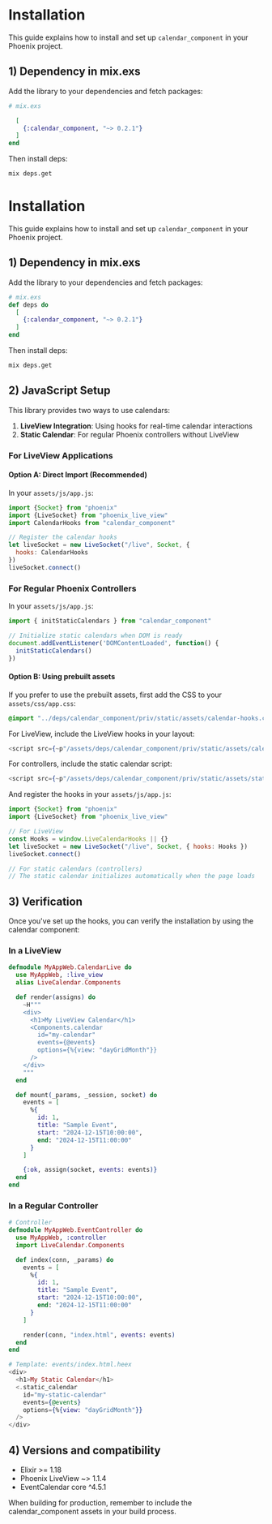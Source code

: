 # Installation

This guide explains how to install and set up `calendar_component` in your Phoenix project.

## 1) Dependency in mix.exs

Add the library to your dependencies and fetch packages:

```elixir
# mix.exs

  [
    {:calendar_component, "~> 0.2.1"}
  ]
end
```

Then install deps:

```bash
mix deps.get
```

# Installation

This guide explains how to install and set up `calendar_component` in your Phoenix project.

## 1) Dependency in mix.exs

Add the library to your dependencies and fetch packages:

```elixir
# mix.exs
def deps do
  [
    {:calendar_component, "~> 0.2.1"}
  ]
end
```

Then install deps:

```bash
mix deps.get
```

## 2) JavaScript Setup

This library provides two ways to use calendars:
1. **LiveView Integration**: Using hooks for real-time calendar interactions
2. **Static Calendar**: For regular Phoenix controllers without LiveView

### For LiveView Applications

#### Option A: Direct Import (Recommended)

In your `assets/js/app.js`:

```javascript
import {Socket} from "phoenix"
import {LiveSocket} from "phoenix_live_view"
import CalendarHooks from "calendar_component"

// Register the calendar hooks
let liveSocket = new LiveSocket("/live", Socket, {
  hooks: CalendarHooks
})
liveSocket.connect()
```

### For Regular Phoenix Controllers

In your `assets/js/app.js`:

```javascript
import { initStaticCalendars } from "calendar_component"

// Initialize static calendars when DOM is ready
document.addEventListener('DOMContentLoaded', function() {
  initStaticCalendars()
})
```

#### Option B: Using prebuilt assets

If you prefer to use the prebuilt assets, first add the CSS to your `assets/css/app.css`:

```css
@import "../deps/calendar_component/priv/static/assets/calendar-hooks.css";
```

For LiveView, include the LiveView hooks in your layout:

```heex
<script src={~p"/assets/deps/calendar_component/priv/static/assets/calendar-hooks.js"} defer></script>
```

For controllers, include the static calendar script:

```heex
<script src={~p"/assets/deps/calendar_component/priv/static/assets/static-calendar.js"} defer></script>
```

And register the hooks in your `assets/js/app.js`:

```javascript
import {Socket} from "phoenix"
import {LiveSocket} from "phoenix_live_view"

// For LiveView
const Hooks = window.LiveCalendarHooks || {}
let liveSocket = new LiveSocket("/live", Socket, { hooks: Hooks })
liveSocket.connect()

// For static calendars (controllers)
// The static calendar initializes automatically when the page loads
```

## 3) Verification

Once you've set up the hooks, you can verify the installation by using the calendar component:

### In a LiveView

```elixir
defmodule MyAppWeb.CalendarLive do
  use MyAppWeb, :live_view
  alias LiveCalendar.Components

  def render(assigns) do
    ~H"""
    <div>
      <h1>My LiveView Calendar</h1>
      <Components.calendar
        id="my-calendar"
        events={@events}
        options={%{view: "dayGridMonth"}}
      />
    </div>
    """
  end

  def mount(_params, _session, socket) do
    events = [
      %{
        id: 1,
        title: "Sample Event",
        start: "2024-12-15T10:00:00",
        end: "2024-12-15T11:00:00"
      }
    ]

    {:ok, assign(socket, events: events)}
  end
end
```

### In a Regular Controller

```elixir
# Controller
defmodule MyAppWeb.EventController do
  use MyAppWeb, :controller
  import LiveCalendar.Components

  def index(conn, _params) do
    events = [
      %{
        id: 1,
        title: "Sample Event",
        start: "2024-12-15T10:00:00",
        end: "2024-12-15T11:00:00"
      }
    ]

    render(conn, "index.html", events: events)
  end
end

# Template: events/index.html.heex
<div>
  <h1>My Static Calendar</h1>
  <.static_calendar
    id="my-static-calendar"
    events={@events}
    options={%{view: "dayGridMonth"}}
  />
</div>
```

## 4) Versions and compatibility

- Elixir >= 1.18
- Phoenix LiveView ~> 1.1.4
- EventCalendar core ^4.5.1

When building for production, remember to include the calendar_component assets in your build process.
